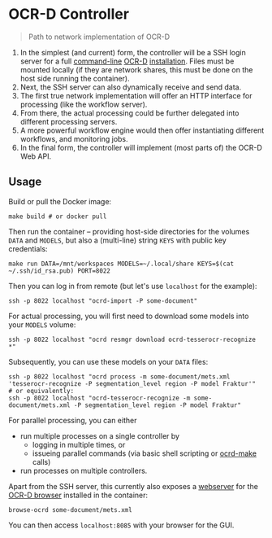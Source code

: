 # OCR-D Controller

> Path to network implementation of OCR-D

1. In the simplest (and current) form, the controller will be a SSH login server for a full [command-line](https://ocr-d.de/en/spec/cli) [OCR-D](https://ocr-d.de) [installation](https://github.com/OCR-D/ocrd_all). 
   Files must be mounted locally (if they are network shares, this must be done on the host side running the container).
2. Next, the SSH server can also dynamically receive and send data.
3. The first true network implementation will offer an HTTP interface for processing (like the workflow server).
4. From there, the actual processing could be further delegated into different processing servers.
5. A more powerful workflow engine would then offer instantiating different workflows, and monitoring jobs.
6. In the final form, the controller will implement (most parts of) the OCR-D Web API.

## Usage

Build or pull the Docker image:

    make build # or docker pull

Then run the container – providing host-side directories for the volumes `DATA` and `MODELS`, but also a (multi-line) string `KEYS` with public key credentials:

    make run DATA=/mnt/workspaces MODELS=~/.local/share KEYS=$(cat ~/.ssh/id_rsa.pub) PORT=8022

Then you can log in from remote (but let's use `localhost` for the example):

    ssh -p 8022 localhost "ocrd-import -P some-document"

For actual processing, you will first need to download some models into your `MODELS` volume:

    ssh -p 8022 localhost "ocrd resmgr download ocrd-tesserocr-recognize *"

Subsequently, you can use these models on your `DATA` files:

    ssh -p 8022 localhost "ocrd process -m some-document/mets.xml 'tesserocr-recognize -P segmentation_level region -P model Fraktur'"
    # or equivalently:
    ssh -p 8022 localhost "ocrd-tesserocr-recognize -m some-document/mets.xml -P segmentation_level region -P model Fraktur"

For parallel processing, you can either
- run multiple processes on a single controller by
  - logging in multiple times, or 
  - issueing parallel commands (via basic shell scripting or [ocrd-make](https://bertsky.github.io/workflow-configuration) calls)
- run processes on multiple controllers.

Apart from the SSH server, this currently also exposes a [webserver](https://github.com/OCR-D/ocrd-website/wiki/browse-ocrd-in-Docker) for the [OCR-D browser](https://github.com/hnesk/browse-ocrd) installed in the container:

    browse-ocrd some-document/mets.xml

You can then access `localhost:8085` with your browser for the GUI.

